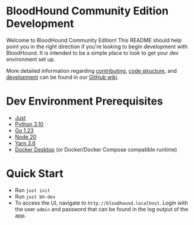# BloodHound Community Edition Development

Welcome to BloodHound Community Edition! This README should help point you in the right direction if you're looking to begin development with BloodHound.
It is intended to be a simple place to look to get your dev environment set up.

More detailed information regarding [contributing](https://github.com/SpecterOps/BloodHound/wiki/Contributing), [code structure](https://github.com/SpecterOps/BloodHound/wiki/Code), and [development](https://github.com/SpecterOps/BloodHound/wiki/Development) can be found in our [GitHub wiki](https://github.com/SpecterOps/BloodHound/wiki).

# Dev Environment Prerequisites

-   [Just](https://github.com/casey/just)
-   [Python 3.10](https://www.python.org/downloads/)
-   [Go 1.23](https://go.dev/dl/)
-   [Node 20](https://nodejs.dev/en/download/)
-   [Yarn 3.6](https://yarnpkg.com/getting-started/install)
-   [Docker Desktop](https://www.docker.com/products/docker-desktop/) (or Docker/Docker Compose compatible runtime)

# Quick Start

-   Run `just init`
-   Run `just bh-dev`
-   To access the UI, navigate to `http://bloodhound.localhost`. Login with the user `admin` and password that can be found in the log output of the app.
